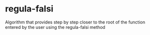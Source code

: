 # regula-falsi
Algorithm that provides step by step closer to the root of the function entered by the user using the regula-falsi method
